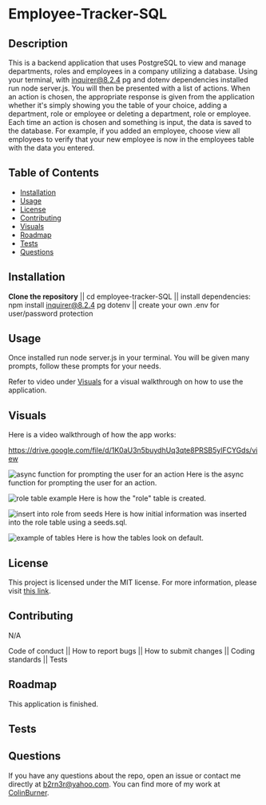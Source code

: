 # Employee-Tracker-SQL

## Description

This is a backend application that uses PostgreSQL to view and manage departments, roles and employees in a company utilizing a database. Using your terminal, with inquirer@8.2.4 pg and dotenv dependencies installed run node server.js. You will then be presented with a list of actions. When an action is chosen, the appropriate response is given from the application whether it's simply showing you the table of your choice, adding a department, role or employee or deleting a department, role or employee. Each time an action is chosen and something is input, the data is saved to the database. For example, if you added an employee, choose view all employees to verify that your new employee is now in the employees table with the data you entered.


## Table of Contents

- [Installation](#installation)
- [Usage](#usage)
- [License](#license)
- [Contributing](#contributing)
- [Visuals](#visuals)
- [Roadmap](#roadmap)
- [Tests](#tests)
- [Questions](#questions)

## Installation

**Clone the repository** || cd employee-tracker-SQL || install dependencies: npm install inquirer@8.2.4 pg dotenv || create your own .env for user/password protection

## Usage

Once installed run node server.js in your terminal. You will be given many prompts, follow these prompts for your needs.

Refer to video under [Visuals](#visuals) for a visual walkthrough on how to use the application.

## Visuals

Here is a video walkthrough of how the app works:

https://drive.google.com/file/d/1K0aU3n5buydhUq3qte8PRSB5ylFCYGds/view

![async function for prompting the user for an action](https://github.com/user-attachments/assets/b8288eba-9f2d-40b4-b1c5-4be6a0c2b90f)
Here is the async function for prompting the user for an action.

![role table example](https://github.com/user-attachments/assets/380e095d-dbca-4419-b449-30b8a6c3b08f)
Here is how the "role" table is created.

![insert into role from seeds](https://github.com/user-attachments/assets/388c1ec6-02f8-4044-af4f-948289bc83e0)
Here is how initial information was inserted into the role table using a seeds.sql.

![example of tables](https://github.com/user-attachments/assets/e054bc5a-5c64-4446-af27-2f1693dfbdb1)
Here is how the tables look on default.

## License

This project is licensed under the MIT license. For more information, please visit [this link](https://opensource.org/licenses/MIT).


## Contributing
N/A

Code of conduct || How to report bugs || How to submit changes || Coding standards || Tests

## Roadmap

This application is finished.

## Tests

## Questions

If you have any questions about the repo, open an issue or contact me directly at b2rn3r@yahoo.com. You can find more of my work at [ColinBurner](https://github.com/ColinBurner/).
